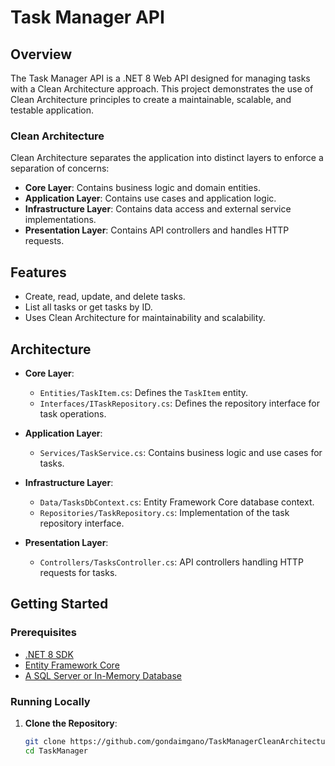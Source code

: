 # Task Manager API

## Overview

The Task Manager API is a .NET 8 Web API designed for managing tasks with a Clean Architecture approach. This project demonstrates the use of Clean Architecture principles to create a maintainable, scalable, and testable application. 

### Clean Architecture

Clean Architecture separates the application into distinct layers to enforce a separation of concerns:

- **Core Layer**: Contains business logic and domain entities.
- **Application Layer**: Contains use cases and application logic.
- **Infrastructure Layer**: Contains data access and external service implementations.
- **Presentation Layer**: Contains API controllers and handles HTTP requests.

## Features

- Create, read, update, and delete tasks.
- List all tasks or get tasks by ID.
- Uses Clean Architecture for maintainability and scalability.

## Architecture

- **Core Layer**:
  - `Entities/TaskItem.cs`: Defines the `TaskItem` entity.
  - `Interfaces/ITaskRepository.cs`: Defines the repository interface for task operations.

- **Application Layer**:
  - `Services/TaskService.cs`: Contains business logic and use cases for tasks.

- **Infrastructure Layer**:
  - `Data/TasksDbContext.cs`: Entity Framework Core database context.
  - `Repositories/TaskRepository.cs`: Implementation of the task repository interface.

- **Presentation Layer**:
  - `Controllers/TasksController.cs`: API controllers handling HTTP requests for tasks.

## Getting Started

### Prerequisites

- [.NET 8 SDK](https://dotnet.microsoft.com/download/dotnet/8.0)
- [Entity Framework Core](https://docs.microsoft.com/en-us/ef/core/)
- [A SQL Server or In-Memory Database](https://docs.microsoft.com/en-us/ef/core/providers/?tabs=dotnet-core-cli)

### Running Locally

1. **Clone the Repository**:
   ```sh
   git clone https://github.com/gondaimgano/TaskManagerCleanArchitectureApiDotNet.git
   cd TaskManager
